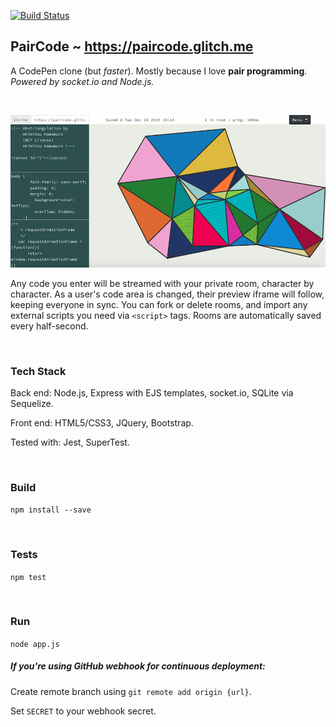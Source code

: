 [![Build Status](https://travis-ci.org/healeycodes/PairCode.svg?branch=master)](https://travis-ci.org/healeycodes/PairCode)

## PairCode ~ https://paircode.glitch.me

A CodePen clone (but _faster_). Mostly because I love __pair programming__. _Powered by socket.io and Node.js._

<br>

![alt text](https://raw.githubusercontent.com/healeycodes/paircode/master/public/img/preview.png "Image of a room on Deux Codes")

Any code you enter will be streamed with your private room, character by character. As a user's code area is changed, their preview iframe will follow, keeping everyone in sync. You can fork or delete rooms, and import any external scripts you need via `<script>` tags. Rooms are automatically saved every half-second.

<br>

### Tech Stack

Back end: Node.js, Express with EJS templates, socket.io, SQLite via Sequelize.

Front end: HTML5/CSS3, JQuery, Bootstrap.

Tested with: Jest, SuperTest.

<br>

### Build

`npm install --save`

<br>

### Tests

`npm test`

<br>

### Run

`node app.js`

##### If you're using GitHub webhook for continuous deployment:

Create remote branch using `git remote add origin {url}`.

Set `SECRET` to your webhook secret.

